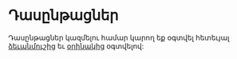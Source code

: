 # Դասընթացներ  
Դասընթացներ կազմելու համար կարող եք օգտվել հետեւյալ [ձեւանմուշից](./template/README.md) եւ [օրինակից](./example/README.md) օգտվելով: